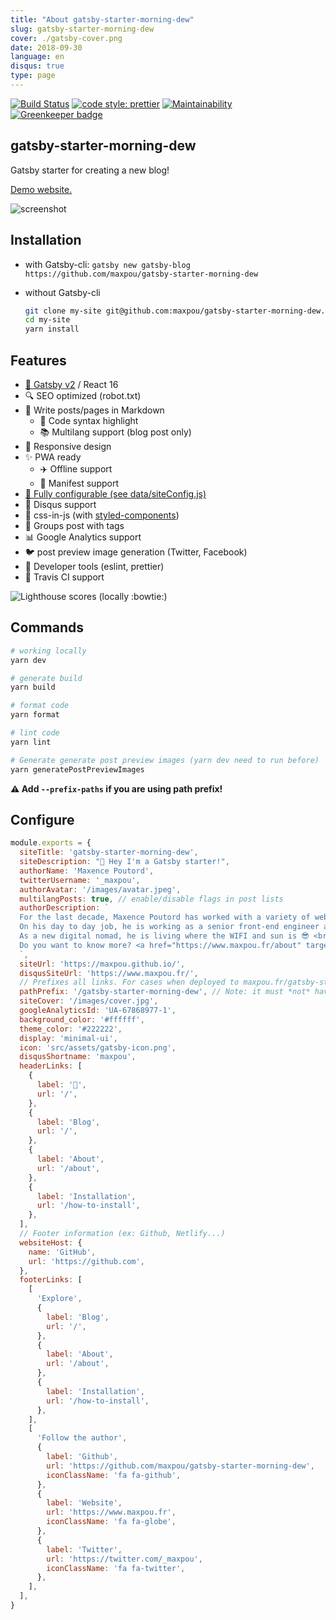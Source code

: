 ```yaml
---
title: "About gatsby-starter-morning-dew"
slug: gatsby-starter-morning-dew
cover: ./gatsby-cover.png
date: 2018-09-30
language: en
disqus: true
type: page
---
```


[![Build Status](https://travis-ci.org/maxpou/gatsby-starter-morning-dew.svg?branch=master)](https://travis-ci.org/maxpou/gatsby-starter-morning-dew) [![code style: prettier](https://img.shields.io/badge/code_style-prettier-ff69b4.svg?style=flat-square)](https://github.com/prettier/prettier) [![Maintainability](https://api.codeclimate.com/v1/badges/e09f1ac1a5cdb2987a6f/maintainability)](https://codeclimate.com/github/maxpou/gatsby-starter-morning-dew/maintainability) [![Greenkeeper badge](https://badges.greenkeeper.io/maxpou/gatsby-starter-morning-dew.svg)](https://greenkeeper.io/)


## gatsby-starter-morning-dew

Gatsby starter for creating a new blog!

[Demo website.](https://maxpou.github.io/gatsby-starter-morning-dew/)

![screenshot](https://i.imgur.com/aRTBbKs.jpg)


## Installation


* with Gatsby-cli: `gatsby new gatsby-blog https://github.com/maxpou/gatsby-starter-morning-dew`

* without Gatsby-cli

  ```bash
  git clone my-site git@github.com:maxpou/gatsby-starter-morning-dew.git
  cd my-site
  yarn install
  ```

## Features

- [💜 Gatsby v2](https://www.gatsbyjs.org/) / React 16
- 🔍 SEO optimized (robot.txt)
- 💌 Write posts/pages in Markdown
  - 🎨 Code syntax highlight
  - 📚 Multilang support (blog post only)
- 📱 Responsive design
- ✨ PWA ready
  - ✈️ Offline support
  - 📃 Manifest support 
- [🔧 Fully configurable (see data/siteConfig.js)](./data/siteConfig.js)
- 💬 Disqus support
- 💅 css-in-js (with [styled-components](https://www.styled-components.com))
- 🔖 Groups post with tags
- 📊 Google Analytics support
- 🐦 post preview image generation (Twitter, Facebook)
- 💎 Developer tools (eslint, prettier)
- 👷 Travis CI support


![Lighthouse scores (locally :bowtie:)](https://lighthouse.now.sh/?perf=97&pwa=96&a11y=92&bp=100&seo=100)


## Commands

```sh
# working locally
yarn dev

# generate build
yarn build

# format code
yarn format

# lint code
yarn lint

# Generate generate post preview images (yarn dev need to run before)
yarn generatePostPreviewImages
```

**:warning: Add `--prefix-paths` if you are using path prefix!**

## Configure

```js
module.exports = {
  siteTitle: 'gatsby-starter-morning-dew',
  siteDescription: "👋 Hey I'm a Gatsby starter!",
  authorName: 'Maxence Poutord',
  twitterUsername: '_maxpou',
  authorAvatar: '/images/avatar.jpeg',
  multilangPosts: true, // enable/disable flags in post lists
  authorDescription: `
  For the last decade, Maxence Poutord has worked with a variety of web technologies. He is currently focused on front-end development.
  On his day to day job, he is working as a senior front-end engineer at VSware. He is also a frequent tech speaker and a mentor.
  As a new digital nomad, he is living where the WIFI and sun is 😎 <br>
  Do you want to know more? <a href="https://www.maxpou.fr/about" target="_blank">Visit my website!</a>
  `,
  siteUrl: 'https://maxpou.github.io/',
  disqusSiteUrl: 'https://www.maxpou.fr/',
  // Prefixes all links. For cases when deployed to maxpou.fr/gatsby-starter-morning-dew/
  pathPrefix: '/gatsby-starter-morning-dew', // Note: it must *not* have a trailing slash.
  siteCover: '/images/cover.jpg',
  googleAnalyticsId: 'UA-67868977-1',
  background_color: '#ffffff',
  theme_color: '#222222',
  display: 'minimal-ui',
  icon: 'src/assets/gatsby-icon.png',
  disqusShortname: 'maxpou',
  headerLinks: [
    {
      label: '🏡',
      url: '/',
    },
    {
      label: 'Blog',
      url: '/',
    },
    {
      label: 'About',
      url: '/about',
    },
    {
      label: 'Installation',
      url: '/how-to-install',
    },
  ],
  // Footer information (ex: Github, Netlify...)
  websiteHost: {
    name: 'GitHub',
    url: 'https://github.com',
  },
  footerLinks: [
    [
      'Explore',
      {
        label: 'Blog',
        url: '/',
      },
      {
        label: 'About',
        url: '/about',
      },
      {
        label: 'Installation',
        url: '/how-to-install',
      },
    ],
    [
      'Follow the author',
      {
        label: 'Github',
        url: 'https://github.com/maxpou/gatsby-starter-morning-dew',
        iconClassName: 'fa fa-github',
      },
      {
        label: 'Website',
        url: 'https://www.maxpou.fr',
        iconClassName: 'fa fa-globe',
      },
      {
        label: 'Twitter',
        url: 'https://twitter.com/_maxpou',
        iconClassName: 'fa fa-twitter',
      },
    ],
  ],
}
```